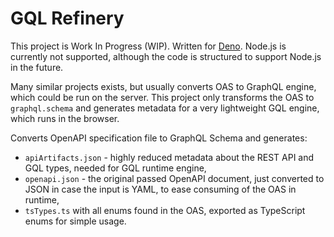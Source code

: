 # GQL Refinery

This project is Work In Progress (WIP). Written for [Deno](https://deno.land). Node.js is currently not supported, although the code is structured to support Node.js in the future.

Many similar projects exists, but usually converts OAS to GraphQL engine, which could be run on the server. This project only transforms the OAS to `graphql.schema` and generates metadata for a very lightweight GQL engine, which runs in the browser.

Converts OpenAPI specification file to GraphQL Schema and generates:

* `apiArtifacts.json` - highly reduced metadata about the REST API and GQL types, needed for GQL runtime engine,
* `openapi.json` - the original passed OpenAPI document, just converted to JSON in case the input is YAML, to ease consuming of the OAS in runtime,
* `tsTypes.ts` with all enums found in the OAS, exported as TypeScript enums for simple usage.
